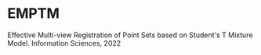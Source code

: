# EMPTM
Effective Multi-view Registration of Point Sets based on Student's T Mixture Model. Information Sciences, 2022     
